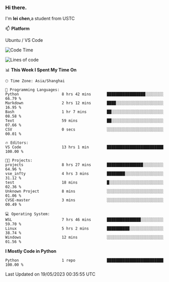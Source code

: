 ### Hi there.
I'm **lei chen**,a student from USTC

📫 **Platform**

Ubuntu / VS Code

<!--START_SECTION:waka-->
![Code Time](http://img.shields.io/badge/Code%20Time-67%20hrs%2043%20mins-blue)

![Lines of code](https://img.shields.io/badge/From%20Hello%20World%20I%27ve%20Written-0%20lines%20of%20code-blue)

📊 **This Week I Spent My Time On** 

```text
🕑︎ Time Zone: Asia/Shanghai

💬 Programming Languages: 
Python                   8 hrs 42 mins       █████████████████░░░░░░░░   66.79 % 
Markdown                 2 hrs 12 mins       ████░░░░░░░░░░░░░░░░░░░░░   16.95 % 
Bash                     1 hr 7 mins         ██░░░░░░░░░░░░░░░░░░░░░░░   08.58 % 
Text                     59 mins             ██░░░░░░░░░░░░░░░░░░░░░░░   07.66 % 
CSV                      0 secs              ░░░░░░░░░░░░░░░░░░░░░░░░░   00.01 % 

🔥 Editors: 
VS Code                  13 hrs 1 min        █████████████████████████   100.00 % 

🐱‍💻 Projects: 
projects                 8 hrs 27 mins       ████████████████░░░░░░░░░   64.96 % 
vse_infty                4 hrs 3 mins        ████████░░░░░░░░░░░░░░░░░   31.12 % 
test                     18 mins             █░░░░░░░░░░░░░░░░░░░░░░░░   02.36 % 
Unknown Project          8 mins              ░░░░░░░░░░░░░░░░░░░░░░░░░   01.06 % 
CVSE-master              3 mins              ░░░░░░░░░░░░░░░░░░░░░░░░░   00.49 % 

💻 Operating System: 
WSL                      7 hrs 46 mins       ███████████████░░░░░░░░░░   59.70 % 
Linux                    5 hrs 2 mins        ██████████░░░░░░░░░░░░░░░   38.74 % 
Windows                  12 mins             ░░░░░░░░░░░░░░░░░░░░░░░░░   01.56 % 
```

**I Mostly Code in Python** 

```text
Python                   1 repo              █████████████████████████   100.00 % 
```




 Last Updated on 19/05/2023 00:35:55 UTC
<!--END_SECTION:waka-->

